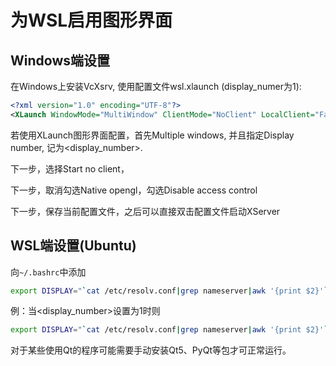 # 为WSL启用图形界面

## Windows端设置

在Windows上安装VcXsrv, 使用配置文件wsl.xlaunch (display_numer为1):

```xml
<?xml version="1.0" encoding="UTF-8"?>
<XLaunch WindowMode="MultiWindow" ClientMode="NoClient" LocalClient="False" Display="1" LocalProgram="xcalc" RemoteProgram="xterm" RemotePassword="" PrivateKey="" RemoteHost="" RemoteUser="" XDMCPHost="" XDMCPBroadcast="False" XDMCPIndirect="False" Clipboard="True" ClipboardPrimary="True" ExtraParams="" Wgl="False" DisableAC="True" XDMCPTerminate="False"/>

```

若使用XLaunch图形界面配置，首先Multiple windows, 并且指定Display number, 记为\<display_number\>. 

下一步，选择Start no client，

下一步，取消勾选Native opengl，勾选Disable access control

下一步，保存当前配置文件，之后可以直接双击配置文件启动XServer

## WSL端设置(Ubuntu)

向`~/.bashrc`中添加

```bash
export DISPLAY="`cat /etc/resolv.conf|grep nameserver|awk '{print $2}'`:<display_number>.0"
```

例：当\<display_number\>设置为1时则

```bash
export DISPLAY="`cat /etc/resolv.conf|grep nameserver|awk '{print $2}'`:1.0"
```

对于某些使用Qt的程序可能需要手动安装Qt5、PyQt等包才可正常运行。